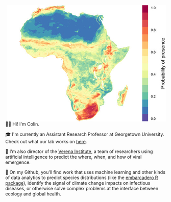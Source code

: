 <img align="right" src="presence.jpg" width="500">


👨‍🎤 Hi! I'm Colin. 

🎓 I'm currently an Assistant Research Professor at Georgetown University. Check out what our lab works on [here](https://www.carlsonlab.bio).

🦠 I'm also director of the [Verena Institute](https://www.viralemergence.org), a team of researchers using artificial intelligence to predict the where, when, and how of viral emergence.

🔢 On my Github, you'll find work that uses machine learning and other kinds of data analytics to predict species distributions (like the [embarcadero R package](https://www.github.com/cjcarlson/embarcadero)), identify the signal of climate change impacts on infectious diseases, or otherwise solve complex problems at the interface between ecology and global health.
